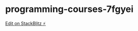 # programming-courses-7fgyei

[Edit on StackBlitz ⚡️](https://stackblitz.com/edit/programming-courses-7fgyei)